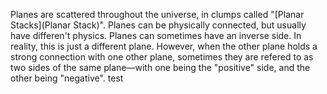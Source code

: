 Planes are scattered throughout the universe, in clumps called "[Planar Stacks](Planar Stack)". Planes can be physically connected, but usually have differen't physics. Planes can sometimes have an inverse side. In reality, this is just a different plane. However, when the other plane holds a strong connection with one other plane, sometimes they are refered to as two sides of the same plane—with one being the "positive" side, and the other being "negative". test
